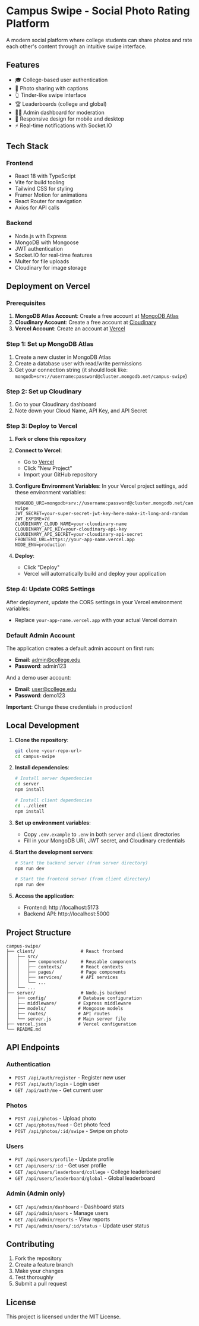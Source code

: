 # Campus Swipe - Social Photo Rating Platform

A modern social platform where college students can share photos and rate each other's content through an intuitive swipe interface.

## Features

- 🎓 College-based user authentication
- 📸 Photo sharing with captions
- 👆 Tinder-like swipe interface
- 🏆 Leaderboards (college and global)
- 👨‍💼 Admin dashboard for moderation
- 📱 Responsive design for mobile and desktop
- ⚡ Real-time notifications with Socket.IO

## Tech Stack

### Frontend
- React 18 with TypeScript
- Vite for build tooling
- Tailwind CSS for styling
- Framer Motion for animations
- React Router for navigation
- Axios for API calls

### Backend
- Node.js with Express
- MongoDB with Mongoose
- JWT authentication
- Socket.IO for real-time features
- Multer for file uploads
- Cloudinary for image storage

## Deployment on Vercel

### Prerequisites

1. **MongoDB Atlas Account**: Create a free account at [MongoDB Atlas](https://www.mongodb.com/atlas)
2. **Cloudinary Account**: Create a free account at [Cloudinary](https://cloudinary.com/)
3. **Vercel Account**: Create an account at [Vercel](https://vercel.com/)

### Step 1: Set up MongoDB Atlas

1. Create a new cluster in MongoDB Atlas
2. Create a database user with read/write permissions
3. Get your connection string (it should look like: `mongodb+srv://username:password@cluster.mongodb.net/campus-swipe`)

### Step 2: Set up Cloudinary

1. Go to your Cloudinary dashboard
2. Note down your Cloud Name, API Key, and API Secret

### Step 3: Deploy to Vercel

1. **Fork or clone this repository**

2. **Connect to Vercel**:
   - Go to [Vercel](https://vercel.com/)
   - Click "New Project"
   - Import your GitHub repository

3. **Configure Environment Variables**:
   In your Vercel project settings, add these environment variables:

   ```
   MONGODB_URI=mongodb+srv://username:password@cluster.mongodb.net/campus-swipe
   JWT_SECRET=your-super-secret-jwt-key-here-make-it-long-and-random
   JWT_EXPIRE=7d
   CLOUDINARY_CLOUD_NAME=your-cloudinary-name
   CLOUDINARY_API_KEY=your-cloudinary-api-key
   CLOUDINARY_API_SECRET=your-cloudinary-api-secret
   FRONTEND_URL=https://your-app-name.vercel.app
   NODE_ENV=production
   ```

4. **Deploy**:
   - Click "Deploy"
   - Vercel will automatically build and deploy your application

### Step 4: Update CORS Settings

After deployment, update the CORS settings in your Vercel environment variables:
- Replace `your-app-name.vercel.app` with your actual Vercel domain

### Default Admin Account

The application creates a default admin account on first run:
- **Email**: admin@college.edu
- **Password**: admin123

And a demo user account:
- **Email**: user@college.edu
- **Password**: demo123

**Important**: Change these credentials in production!

## Local Development

1. **Clone the repository**:
   ```bash
   git clone <your-repo-url>
   cd campus-swipe
   ```

2. **Install dependencies**:
   ```bash
   # Install server dependencies
   cd server
   npm install

   # Install client dependencies
   cd ../client
   npm install
   ```

3. **Set up environment variables**:
   - Copy `.env.example` to `.env` in both `server` and `client` directories
   - Fill in your MongoDB URI, JWT secret, and Cloudinary credentials

4. **Start the development servers**:
   ```bash
   # Start the backend server (from server directory)
   npm run dev

   # Start the frontend server (from client directory)
   npm run dev
   ```

5. **Access the application**:
   - Frontend: http://localhost:5173
   - Backend API: http://localhost:5000

## Project Structure

```
campus-swipe/
├── client/                 # React frontend
│   ├── src/
│   │   ├── components/     # Reusable components
│   │   ├── contexts/       # React contexts
│   │   ├── pages/          # Page components
│   │   ├── services/       # API services
│   │   └── ...
│   └── ...
├── server/                 # Node.js backend
│   ├── config/            # Database configuration
│   ├── middleware/        # Express middleware
│   ├── models/            # Mongoose models
│   ├── routes/            # API routes
│   └── server.js          # Main server file
├── vercel.json            # Vercel configuration
└── README.md
```

## API Endpoints

### Authentication
- `POST /api/auth/register` - Register new user
- `POST /api/auth/login` - Login user
- `GET /api/auth/me` - Get current user

### Photos
- `POST /api/photos` - Upload photo
- `GET /api/photos/feed` - Get photo feed
- `POST /api/photos/:id/swipe` - Swipe on photo

### Users
- `PUT /api/users/profile` - Update profile
- `GET /api/users/:id` - Get user profile
- `GET /api/users/leaderboard/college` - College leaderboard
- `GET /api/users/leaderboard/global` - Global leaderboard

### Admin (Admin only)
- `GET /api/admin/dashboard` - Dashboard stats
- `GET /api/admin/users` - Manage users
- `GET /api/admin/reports` - View reports
- `PUT /api/admin/users/:id/status` - Update user status

## Contributing

1. Fork the repository
2. Create a feature branch
3. Make your changes
4. Test thoroughly
5. Submit a pull request

## License

This project is licensed under the MIT License.
